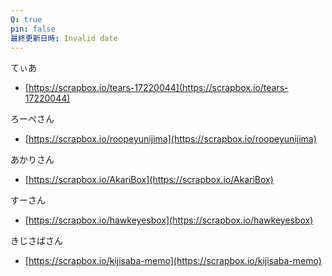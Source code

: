 ```yaml
---
Q: true
pin: false
最終更新日時: Invalid date
---
```

  

てぃあ

- [https://scrapbox.io/tears-17220044](https://scrapbox.io/tears-17220044)

ろーぺさん

- [https://scrapbox.io/roopeyunijima](https://scrapbox.io/roopeyunijima)

あかりさん

- [https://scrapbox.io/AkariBox](https://scrapbox.io/AkariBox)

すーさん

- [https://scrapbox.io/hawkeyesbox](https://scrapbox.io/hawkeyesbox)

きじさばさん

- [https://scrapbox.io/kijisaba-memo](https://scrapbox.io/kijisaba-memo)